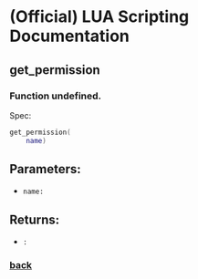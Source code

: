 
# (Official) LUA Scripting Documentation

## get_permission

### Function undefined.

Spec:
```lua
get_permission(
	name)
```
## Parameters:
- `name:` 
## Returns:
- `:` 
### [back](../other)
